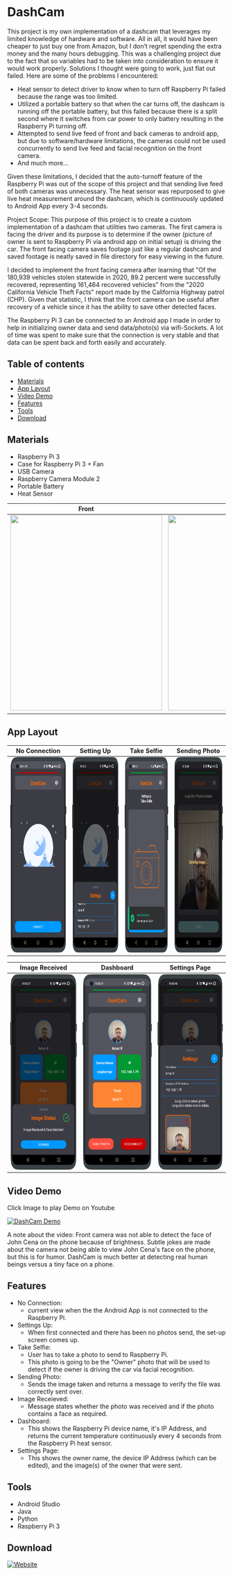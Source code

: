 # DashCam

This project is my own implementation of a dashcam that leverages my limited knowledge of hardware and software. All in all, it would have been cheaper to just buy one from Amazon, but I don’t regret spending the extra money and the many hours debugging. This was a challenging project due to the fact that so variables had to be taken into consideration to ensure it would work properly. Solutions I thought were going to work, just flat out failed. Here are some of the problems I encountered:
-	Heat sensor to detect driver to know when to turn off Raspberry Pi failed because the range was too limited.
-	Utilized a portable battery so that when the car turns off, the dashcam is running off the portable battery, but this failed because there is a split second where it switches from car power to only battery resulting in the Raspberry Pi turning off.
-	Attempted to send live feed of front and back cameras to android app, but due to software/hardware limitations, the cameras could not be used concurrently to send live feed and facial recognition on the front camera.
-	And much more...

Given these limitations, I decided that the auto-turnoff feature of the Raspberry Pi was out of the scope of this project and that sending live feed of both cameras was unnecessary. The heat sensor was repurposed to give live heat measurement around the dashcam, which is continuously updated to Android App every 3-4 seconds. 

Project Scope:
This purpose of this project is to create a custom implementation of a dashcam that utilities two cameras. The first camera is facing the driver and its purpose is to determine if the owner (picture of owner is sent to Raspberry Pi via android app on initial setup) is driving the car. The front facing camera saves footage just like a regular dashcam and saved footage is neatly saved in file directory for easy viewing in the future.

I decided to implement the front facing camera after learning that "Of the 180,939 vehicles stolen
statewide in 2020, 89.2 percent were successfully recovered, representing 161,464 recovered vehicles" from the "2020 California Vehicle Theft Facts" report made by the California Highway patrol (CHP). Given that statistic, I think that the front camera can be useful after recovery of a vehicle since it has the ability to save other detected faces.

The Raspberry Pi 3 can be connected to an Android app I made in order to help in initializing owner data and send data/photo(s) via wifi-Sockets. A lot of time was spent to make sure that the connection is very stable and that data can be spent back and forth easily and accurately. 


## Table of contents
* [Materials](#materials)
* [App Layout](#app-layout)
* [Video Demo](#video-demo)
* [Features](#features)
* [Tools](#tools)
* [Download](#download)

## Materials
* Raspberry Pi 3
* Case for Raspberry Pi 3 + Fan
* USB Camera
* Raspberry Camera Module 2
* Portable Battery
* Heat Sensor

Front | Top | Right
:-------------------------:|:-------------------------:|:-------------------------:
<img src="ScreenShots/Project/front_view.jpg" width="350" height="450"/> | <img src="ScreenShots/Project/top_view.jpg" width="350" height="450"/> | <img src="ScreenShots/Project/right_view.jpg" width="350" height="450"/>

## App Layout

No Connection | Setting Up | Take Selfie | Sending Photo 
:-------------------------:|:-------------------------:|:-------------------------:|:-------------------------:
<img src="ScreenShots/Regular%20Device/waiting_for_connection_oneplus-oneplus8pro-portrait.png" width="250" height="450"/> | <img src="ScreenShots/Regular%20Device/Initial_set_up_oneplus-oneplus8pro-portrait.png" width="250" height="450"/> | <img src="ScreenShots/Regular%20Device/device_connected_for_setup_oneplus-oneplus8pro-portrait.png" width="250" height="450"/> | <img src="ScreenShots/Regular%20Device/sending_photo_oneplus-oneplus8pro-portrait.png" width="250" height="450"/> 

Image Received | Dashboard | Settings Page
:-------------------------:|:-------------------------:|:-------------------------:
<img src="ScreenShots/Regular%20Device/image_received_oneplus-oneplus8pro-portrait.png" width="250" height="450"/> |<img src="ScreenShots/Regular%20Device/device_connected_oneplus-oneplus8pro-portrait.png" width="250" height="450"/> |<img src="ScreenShots/Regular%20Device/settings_page_oneplus-oneplus8pro-portrait.png" width="250" height="450"/> 

## Video Demo
Click Image to play Demo on Youtube

[![DashCam Demo](https://img.youtube.com/vi/S2IzMhv6rL8/0.jpg)](https://youtu.be/S2IzMhv6rL8)

A note about the video: Front camera was not able to detect the face of John Cena on the phone because of brightness. 
Subtle jokes are made about the camera not being able to view John Cena's face on the phone, but this is for humor. DashCam
is much better at detecting real human beings versus a tiny face on a phone. 

## Features
* No Connection:
	* current view when the the Android App is not connected to the Raspberry Pi.
* Settings Up:
	* When first connected and there has been no photos send, the set-up screen comes up.
* Take Selfie:
	* User has to take a photo to send to Raspberry Pi.
	* This photo is going to be the "Owner" photo that will be used to detect if the owner is driving the car via facial recognition.
* Sending Photo:
	* Sends the image taken and returns a message to verify the file was correctly sent over.
* Image Receieved:
	* Message states whether the photo was received and if the photo contains a face as required.
* Dashboard:
	* This shows the Raspberry Pi device name, it's IP Address, and returns the current temperature continuously every 4 seconds from the Raspberry Pi heat sensor.
* Settings Page:
	* This shows the owner name, the device IP Address (which can be edited), and the image(s) of the owner that were sent.
	
## Tools
* Android Studio
* Java
* Python
* Raspberry Pi 3

## Download
[![Website](https://img.shields.io/badge/DashCam-Download-orange)](https://github.com/Amark18/DashCam/blob/main/dashcam.apk)
